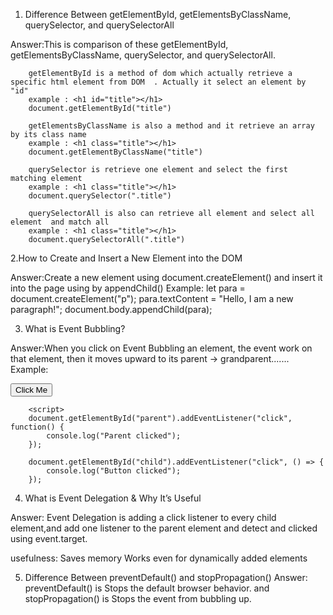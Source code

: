 

1. Difference Between getElementById, getElementsByClassName, querySelector, and querySelectorAll

Answer:This is comparison of these  getElementById, getElementsByClassName, querySelector, and querySelectorAll.

        getElementById is a method of dom which actually retrieve a specific html element from DOM  . Actually it select an element by "id"
        example : <h1 id="title"></h1>
        document.getElementById("title")

        getElementsByClassName is also a method and it retrieve an array by its class name       
        example : <h1 class="title"></h1>
        document.getElementByClassName("title")

        querySelector is retrieve one element and select the first matching element 
        example : <h1 class="title"></h1>
        document.querySelector(".title")

        querySelectorAll is also can retrieve all element and select all element  and match all
        example : <h1 class="title"></h1>
        document.querySelectorAll(".title")   



2.How to Create and Insert a New Element into the DOM     

Answer:Create a new element using document.createElement() and insert it into the page using by appendChild()
    Example:
        let para = document.createElement("p");
        para.textContent = "Hello, I am a new paragraph!";
        document.body.appendChild(para);


3. What is Event Bubbling?

Answer:When you click on Event Bubbling an element, the event work on that element, then it moves upward to its parent → grandparent.......
    Example:
    <div id="parent">
          <button id="child">Click Me</button>
        </div>

        <script>
        document.getElementById("parent").addEventListener("click", function() {
            console.log("Parent clicked");
        });

        document.getElementById("child").addEventListener("click", () => {
            console.log("Button clicked");
        });
</script>



4. What is Event Delegation & Why It’s Useful

Answer: Event Delegation is adding a click listener to every child element,and add one listener to the parent element and detect and clicked using event.target.
    
usefulness:
Saves memory
Works even for dynamically added elements



5. Difference Between preventDefault() and stopPropagation()
Answer: preventDefault() is Stops the default browser behavior.
       and stopPropagation() is Stops the event from bubbling up.

